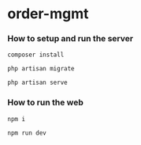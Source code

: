 # order-mgmt

### How to setup and run the server
```composer install```

```php artisan migrate```

```php artisan serve```

### How to run the web
```npm i```

```npm run dev```
